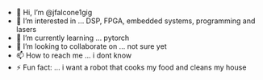 - 👋 Hi, I’m @jfalcone1gig
- 👀 I’m interested in ... DSP, FPGA, embedded systems, programming and lasers
- 🌱 I’m currently learning ... pytorch
- 💞️ I’m looking to collaborate on ... not sure yet
- 📫 How to reach me ... i dont know
- ⚡ Fun fact: ... i want a robot that cooks my food and cleans my house

<!---
jfalcone1gig/jfalcone1gig is a ✨ special ✨ repository because its `README.md` (this file) appears on your GitHub profile.
You can click the Preview link to take a look at your changes.
--->
